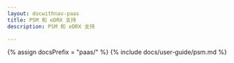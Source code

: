 ```yaml
---
layout: docwithnav-paas
title: PSM 和 eDRX 支持
description: PSM 和 eDRX 支持

---
```


{% assign docsPrefix = "paas/" %}
{% include docs/user-guide/psm.md %}
